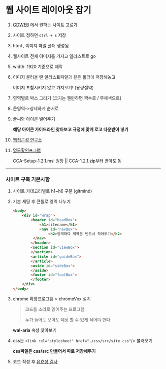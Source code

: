 # 웹 사이트 레이아웃 잡기

1. [GDWEB](http://www.gdweb.co.kr/main/index.asp) 에서 원하는 사이트 고르기

2. 사이트 정하면 `ctrl + s` 저장

3. html , 이미지 파일 폴더 생성됨

4. 웹사이트 전체 이미지를  가지고 일러스트로 go

5. width: 1920 기준으로 제작 

6. 이미지 불러올 땐 일러스트파일과 같은 폴더에 저장해놓고

   이미지 포함시키지 않고 가져오기! (용량절약)

7. 영역별로 박스 그리기 (크기는 웬만하면 짝수로 / 무채색으로)

8. 큰영역->상세하게 순서로 

9. 글씨와 아이콘 넣어주기

   **해당 아이콘 가이드라인 찾아보고 규정에 맞게 로고 다운받아 넣기**
   
10. [웹접근성 연구소](https://www.wah.or.kr:444/)

11. [명도확인프그램](https://developer.paciellogroup.com/resources/contrastanalyser/)

    CCA-Setup-1.2.1.msi 권장 || CCA-1.2.1.zip부터 받아도 됨
    
    

---



### 사이트 구축 기본사항

1. 사이트 카테고리별로 h1~h6 구분 (gitmind)

2. 기본 세팅 후 큰틀로 영역 나누기

   ```html
   <body>
       <div id="wrap">
           <header id="headBox">
               <h1>sitename</h1>
               <nav id="navBox">
                   <h2>영역마다 제목은 반드시 적어두기</h2>
           	</nav>
           </header>
           <section id="viewBox">
           </section>
           <article id="guideBox">
           </article>
           <aside id="sideBox">
           </aside>
           <footer id="footBox">
           </footer>
       </div>
   </body>
   ```

3. chrome 확장프로그램 > chromeVox 설치

   > 코드를 소리로 읽어주는 프로그램 
   >
   > 누가 들어도 보아도 예상 할 수 있게 적어야 한다.

   **wal-aria** 속성 찾아보기

   

4. css는 `<link rel="stylesheet" href="./css/src/site.css"`/> 불러오기

   **css파일은  css/src 만들어서 따로 저장해두기**

5. 코드 작성 후 [유효성 검사](https://validator.kldp.org/#validate_by_input)

